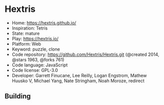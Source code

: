 # Hextris

- Home: https://hextris.github.io/
- Inspiration: Tetris
- State: mature
- Play: https://hextris.io/
- Platform: Web
- Keyword: puzzle, clone
- Code repository: https://github.com/Hextris/Hextris.git (@created 2014, @stars 1963, @forks 761)
- Code language: JavaScript
- Code license: GPL-3.0
- Developer: Garrett Finucane, Lee Reilly, Logan Engstrom, Mathew Huusko V, Michael Yang, Nate Stringham, Noah Moroze, redirect

## Building
